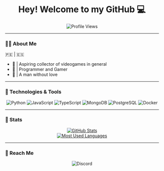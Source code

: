 <h1 align="center"> Hey! Welcome to my GitHub 💻</h1>
<p align="center">
  <img src="https://komarev.com/ghpvc/?username=x-name15&style=for-the-badge&color=blue" alt="Profile Views">
</p>

---

### 👨‍💻 About Me
🇵🇪 | 🇪🇸  
- 👾 | Aspiring collector of videogames in general
- 🎲 | Programmer and Gamer
- 🌙 | A man without love  

---

### 🔧 Technologies & Tools
<p align="center">
  <img src="https://img.shields.io/badge/-Python-3776AB?logo=python&logoColor=white&style=for-the-badge" alt="Python" />
  <img src="https://img.shields.io/badge/-JavaScript-F7DF1E?logo=javascript&logoColor=black&style=for-the-badge" alt="JavaScript" />
  <img src="https://img.shields.io/badge/-TypeScript-3178C6?logo=typescript&logoColor=white&style=for-the-badge" alt="TypeScript" />
  <img src="https://img.shields.io/badge/-MongoDB-47A248?logo=mongodb&logoColor=white&style=for-the-badge" alt="MongoDB" />
  <img src="https://img.shields.io/badge/-PostgreSQL-336791?logo=postgresql&logoColor=white&style=for-the-badge" alt="PostgreSQL" />
  <img src="https://img.shields.io/badge/-Docker-2496ED?logo=docker&logoColor=white&style=for-the-badge" alt="Docker" />
</p>

---

### 🚀 Stats
<p align="center">
  <a href="https://github.com/anuraghazra/github-readme-stats">
    <img src="https://github-readme-stats.vercel.app/api?username=x-name15&show_icons=true&theme=highcontrast" alt="GitHub Stats" />
  </a>
  <br>
  <a href="https://www.youtube.com/watch?v=GZmoHrq0mEY&ab_channel=Rozebud">
    <img src="https://github-readme-stats.vercel.app/api/top-langs/?username=x-name15&layout=compact&theme=highcontrast&show_icons=true" alt="Most Used Languages" />
  </a>
</p>

---

### 💬 Reach Me
<p align="center">
  <img src="https://img.shields.io/badge/Discord-elflez-5865F2?logo=discord&logoColor=white&style=for-the-badge" alt="Discord" />
</p>

